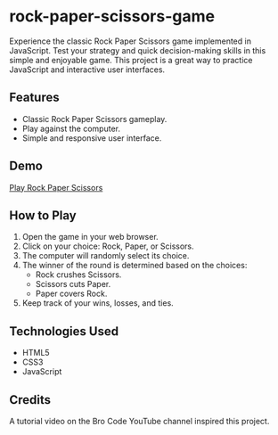 # rock-paper-scissors-game

Experience the classic Rock Paper Scissors game implemented in JavaScript. Test your strategy and quick decision-making skills in this simple and enjoyable game. This project is a great way to practice JavaScript and interactive user interfaces.

## Features

- Classic Rock Paper Scissors gameplay.
- Play against the computer.
- Simple and responsive user interface.

## Demo

[Play Rock Paper Scissors](https://chamindud.github.io/rock-paper-scissors-game/)

## How to Play

1. Open the game in your web browser.
2. Click on your choice: Rock, Paper, or Scissors.
3. The computer will randomly select its choice.
4. The winner of the round is determined based on the choices:
   - Rock crushes Scissors.
   - Scissors cuts Paper.
   - Paper covers Rock.
5. Keep track of your wins, losses, and ties.

## Technologies Used

- HTML5
- CSS3
- JavaScript

## Credits

A tutorial video on the Bro Code YouTube channel inspired this project.
